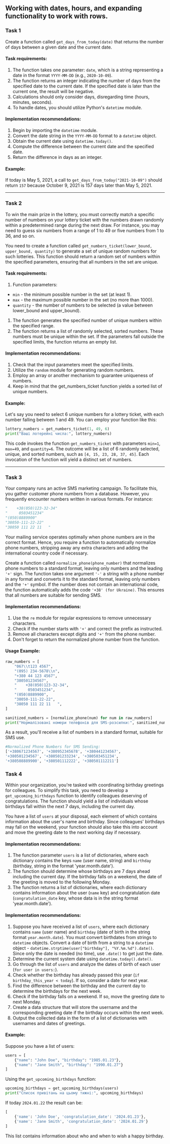 ## Working with dates, hours, and expanding functionality to work with rows.

### Task 1

Create a function called `get_days_from_today(date)` that returns the number of days between a given date and the current date.

#### Task requirements:

1. The function takes one parameter: `date`, which is a string representing a date in the format `YYYY-MM-DD` (e.g., `2020-10-09`).
2. The function returns an integer indicating the number of days from the specified date to the current date. If the specified date is later than the current one, the result will be negative.
3. Calculations should only consider days, disregarding time (hours, minutes, seconds).
4. To handle dates, you should utilize Python's `datetime` module.

#### Implementation recommendations:

1. Begin by importing the `datetime` module.
2. Convert the date string in the `YYYY-MM-DD` format to a `datetime` object.
3. Obtain the current date using `datetime.today()`.
4. Compute the difference between the current date and the specified date.
5. Return the difference in days as an integer.

#### Example:

If today is May 5, 2021, a call to `get_days_from_today("2021-10-09")` should return `157` because October 9, 2021 is 157 days later than May 5, 2021.

---

### Task 2

To win the main prize in the lottery, you must correctly match a specific number of numbers on your lottery ticket with the numbers drawn randomly within a predetermined range during the next draw. For instance, you may need to guess six numbers from a range of 1 to 49 or five numbers from 1 to 36, and so on.

You need to create a function called `get_numbers_ticket(lower_bound, upper_bound, quantity)` to generate a set of unique random numbers for such lotteries. This function should return a random set of numbers within the specified parameters, ensuring that all numbers in the set are unique.

#### Task requirements:

1. Function parameters:

- `min` - the minimum possible number in the set (at least 1).
- `max` - the maximum possible number in the set (no more than 1000).
- `quantity` - the number of numbers to be selected (a value between lower_bound and upper_bound).

1. The function generates the specified number of unique numbers within the specified range.
2. The function returns a list of randomly selected, sorted numbers. These numbers must be unique within the set. If the parameters fall outside the specified limits, the function returns an empty list.

#### Implementation recommendations:

1. Check that the input parameters meet the specified limits.
2. Utilize the `random` module for generating random numbers.
3. Employ an array or another mechanism to guarantee uniqueness of numbers.
4. Keep in mind that the get_numbers_ticket function yields a sorted list of unique numbers.

#### Example:

Let's say you need to select 6 unique numbers for a lottery ticket, with each number falling between 1 and 49. You can employ your function like this:

```python
lottery_numbers = get_numbers_ticket(1, 49, 6)
print("Ваші лотерейні числа:", lottery_numbers)

```

This code invokes the function `get_numbers_ticket` with parameters `min=1`, `max=49`, and `quantity=6`. The outcome will be a list of 6 randomly selected, unique, and sorted numbers, such as `[4, 15, 23, 28, 37, 45]`. Each invocation of the function will yield a distinct set of numbers.

---

### Task 3

Your company runs an active SMS marketing campaign. To facilitate this, you gather customer phone numbers from a database. However, you frequently encounter numbers written in various formats. For instance:

```python
"    +38(050)123-32-34"
"     0503451234"
"(050)8889900"
"38050-111-22-22"
"38050 111 22 11   "
```

Your mailing service operates optimally when phone numbers are in the correct format. Hence, you require a function to automatically normalize phone numbers, stripping away any extra characters and adding the international country code if necessary.

Create a function called `normalize_phone(phone_number)` that normalizes phone numbers to a standard format, leaving only numbers and the leading `'+'` sign. The function takes one argument `'-'` a string with a phone number in any format and converts it to the standard format, leaving only numbers and the `'+'` symbol. If the number does not contain an international code, the function automatically adds the code `'+38' (for Ukraine)`. This ensures that all numbers are suitable for sending SMS.

#### Implementation recommendations:

1. Use the `re` module for regular expressions to remove unnecessary characters.
2. Check if the number starts with `'+'` and correct the prefix as instructed.
3. Remove all characters except digits and `'+'` from the phone number.
4. Don't forget to return the normalized phone number from the function.

#### Usage Example:

```python
raw_numbers = [
    "067\\t123 4567",
    "(095) 234-5678\\n",
    "+380 44 123 4567",
    "380501234567",
    "    +38(050)123-32-34",
    "     0503451234",
    "(050)8889900",
    "38050-111-22-22",
    "38050 111 22 11   ",
]

sanitized_numbers = [normalize_phone(num) for num in raw_numbers]
print("Нормалізовані номери телефонів для SMS-розсилки:", sanitized_numbers)
```

As a result, you'll receive a list of numbers in a standard format, suitable for SMS use.

```python
#Normalized Phone Numbers for SMS Sending:
['+380671234567', '+380952345678', '+380441234567',
'+380501234567', '+380501233234', '+380503451234',
'+380508889900', '+380501112222', '+380501112211']
```

### Task 4

Within your organization, you're tasked with coordinating birthday greetings for colleagues. To simplify this task, you need to develop a `get_upcoming_birthdays` function to identify colleagues deserving of congratulations. The function should yield a list of individuals whose birthdays fall within the next 7 days, including the current day.

You have a list of `users` at your disposal, each element of which contains information about the user's name and birthday. Since colleagues' birthdays may fall on the weekend, your function should also take this into account and move the greeting date to the next working day if necessary.

#### Implementation recommendations:

1. The function parameter `users` is a list of dictionaries, where each dictionary contains the keys `name` (user name, string) and `birthday` (birthday, string in the format 'year.month.date').
2. The function should determine whose birthdays are 7 days ahead including the current day. If the birthday falls on a weekend, the date of the greeting is moved to the following Monday.
3. The function returns a list of dictionaries, where each dictionary contains information about the user (`name` key) and congratulation date (`congratulation_date` key, whose data is in the string format 'year.month.date').

#### Implementation recommendations:

1. Suppose you have received a list of `users`, where each dictionary contains `name` (user name) and `birthday` (date of birth in the string format `year.month.date`). You must convert birthdates from strings to `datetime` objects. Convert a date of birth from a string to a `datetime` object - `datetime.strptime(user["birthday"], "%Y.%m.%d").date()`. Since only the date is needed (no time), use `.date()` to get just the date.
2. Determine the current system date using `datetime.today().date()`.
3. Go through the list of `users` and analyze the dates of birth of each user (`for user in users:`).
4. Check whether the birthday has already passed this year (`if birthday_this_year < today`). If so, consider a date for next year.
5. Find the difference between the birthday and the current day to determine the birthdays for the next week.
6. Check if the birthday falls on a weekend. If so, move the greeting date to next Monday.
7. Create a data structure that will store the username and the corresponding greeting date if the birthday occurs within the next week.
8. Output the collected data in the form of a list of dictionaries with usernames and dates of greetings.

#### Example:

Suppose you have a list of users:

```python
users = [
    {"name": "John Doe", "birthday": "1985.01.23"},
    {"name": "Jane Smith", "birthday": "1990.01.27"}
]
```

Using the `get_upcoming_birthdays` function:

```python
upcoming_birthdays = get_upcoming_birthdays(users)
print("Список привітань на цьому тижні:", upcoming_birthdays)
```

If today `2024.01.22` the result can be:

```python
[
    {'name': 'John Doe', 'congratulation_date': '2024.01.23'},
    {'name': 'Jane Smith', 'congratulation_date': '2024.01.29'}
]
```

This list contains information about who and when to wish a happy birthday.
